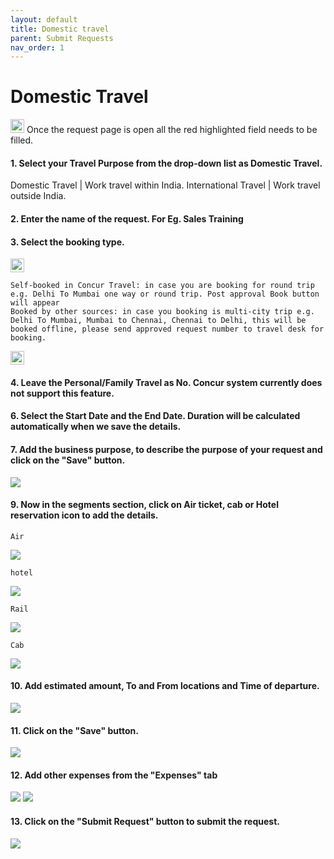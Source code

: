 ```yaml
---
layout: default
title: Domestic travel
parent: Submit Requests 
nav_order: 1
---
```


# Domestic Travel

<img src="{{ site.url }}{{ site.baseurl }}\assets\images\warn.png"  height="22" width="22"> Once the request page is open all the red highlighted field needs to be filled. 

#### 1. Select your Travel Purpose from the drop-down list as Domestic Travel. 

Domestic Travel | Work travel within India.
International Travel | Work travel outside India.

#### 2. Enter the name of the request. For Eg. Sales Training 

#### 3. Select the booking type.

<img src="{{ site.url }}{{ site.baseurl }}\assets\images\warn.png"  height="22" width="22">

```
Self-booked in Concur Travel: in case you are booking for round trip e.g. Delhi To Mumbai one way or round trip. Post approval Book button will appear
Booked by other sources: in case you booking is multi-city trip e.g. Delhi To Mumbai, Mumbai to Chennai, Chennai to Delhi, this will be booked offline, please send approved request number to travel desk for booking. 
```

<img src="{{ site.url }}{{ site.baseurl }}\assets\images\req.png"  height="22" width="22">

#### 4. Leave the Personal/Family Travel as No. Concur system currently does not support this feature.

#### 6. Select the Start Date and the End Date. Duration will be calculated automatically when we save the details.

#### 7. Add the business purpose, to describe the purpose of your request and click on the "Save" button.

<img src="{{ site.url }}{{ site.baseurl }}\assets\images\request\req2.png"> 

#### 9.  Now in the segments section, click on Air ticket, cab or Hotel reservation icon to add the details.

```Air```

<img src="{{ site.url }}{{ site.baseurl }}\assets\images\request\air.png"> 

```hotel```

<img src="{{ site.url }}{{ site.baseurl }}\assets\images\request\hot.png"> 

```Rail```

<img src="{{ site.url }}{{ site.baseurl }}\assets\images\request\rail.png"> 

```Cab```

<img src="{{ site.url }}{{ site.baseurl }}\assets\images\request\cab.png"> 

#### 10. Add estimated amount, To and From locations and Time of departure.

<img src="{{ site.url }}{{ site.baseurl }}\assets\images\request\req3.png"> 

#### 11. Click on the "Save" button.

<img src="{{ site.url }}{{ site.baseurl }}\assets\images\request\req4.png"> 

#### 12. Add other expenses from the "Expenses" tab

<img src="{{ site.url }}{{ site.baseurl }}\assets\images\request\req5.png"> 

<img src="{{ site.url }}{{ site.baseurl }}\assets\images\request\req6.png"> 

#### 13. Click on the "Submit Request" button to submit the request.

<img src="{{ site.url }}{{ site.baseurl }}\assets\images\request\req7.png"> 
